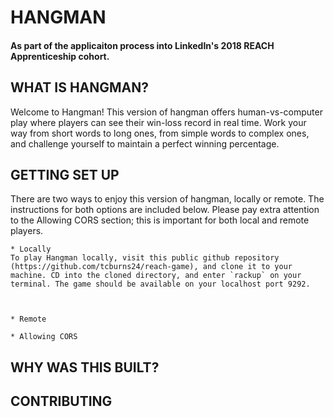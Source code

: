 # HANGMAN

#### As part of the applicaiton process into LinkedIn's 2018 REACH Apprenticeship cohort.


## WHAT IS HANGMAN?
Welcome to Hangman! This version of hangman offers human-vs-computer play where players can see their win-loss record in real time. Work your way from short words to long ones, from simple words to complex ones, and challenge yourself to maintain a perfect winning percentage.

## GETTING SET UP
There are two ways to enjoy this version of hangman, locally or remote. The instructions for both options are included below. Please pay extra attention to the Allowing CORS section; this is important for both local and remote players.

	* Locally
	To play Hangman locally, visit this public github repository (https://github.com/tcburns24/reach-game), and clone it to your machine. CD into the cloned directory, and enter `rackup` on your terminal. The game should be available on your localhost port 9292.

	
	
	* Remote

	* Allowing CORS

## WHY WAS THIS BUILT?

## CONTRIBUTING